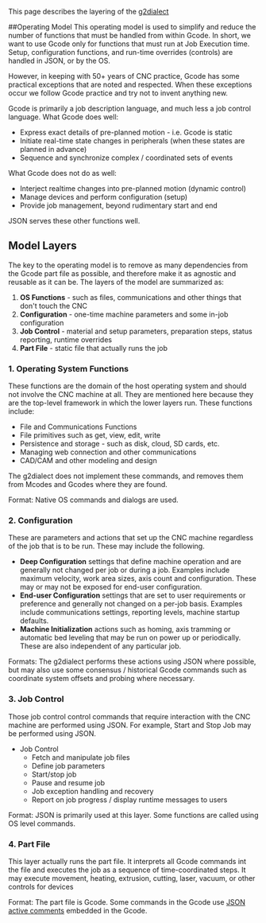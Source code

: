 This page describes the layering of the [g2dialect](g2dialect)

##Operating Model
This operating model is used to simplify and reduce the number of functions that must be handled from within Gcode. In short, we want to use Gcode only for functions that must run at Job Execution time. Setup, configuration functions, and run-time overrides (controls) are handled in JSON, or by the OS.

However, in keeping with 50+ years of CNC practice, Gcode has some practical exceptions that are noted and respected. When these exceptions occur we follow Gcode practice and try not to invent anything new.

Gcode is primarily a job description language, and much less a job control language. What Gcode does well:
- Express exact details of pre-planned motion - i.e. Gcode is static
- Initiate real-time state changes in peripherals (when these states are planned in advance)
- Sequence and synchronize complex / coordinated sets of events
	
What Gcode does not do as well:	
- Interject realtime changes into pre-planned motion (dynamic control)
- Manage devices and perform configuration (setup)
- Provide job management, beyond rudimentary start and end

JSON serves these other functions well.

## Model Layers

The key to the operating model is to remove as many dependencies from the Gcode part file as possible, and therefore make it as agnostic and reusable as it can be. The layers of the model are summarized as:

1. **OS Functions** - such as files, communications and other things that don't touch the CNC
1. **Configuration** - one-time machine parameters and some in-job configuration
1. **Job Control** - material and setup parameters, preparation steps, status reporting, runtime overrides
1. **Part File** - static file that actually runs the job

### 1. Operating System Functions
These functions are the domain of the host operating system and should not involve the CNC machine at all. They are mentioned here because they are the top-level framework in which the lower layers run. These functions include:

- File and Communications Functions
- File primitives such as get, view, edit, write
- Persistence and storage - such as disk, cloud, SD cards, etc.
- Managing web connection and other communications
- CAD/CAM and other modeling and design

The g2dialect does not implement these commands, and removes them from Mcodes and Gcodes where they are found.

Format: Native OS commands and dialogs are used.

### 2. Configuration
These are parameters and actions that set up the CNC machine regardless of the job that is to be run. These may include the following.

- **Deep Configuration** settings that define machine operation and are generally not changed per job or during a job. Examples include maximum velocity, work area sizes, axis count and configuration. These may or may not be exposed for end-user configuration.
- **End-user Configuration** settings that are set to user requirements or preference and generally not changed on a per-job basis. Examples include communications settings, reporting levels, machine startup defaults.
- **Machine Initialization** actions such as homing, axis tramming or automatic bed leveling that may be run on power up or periodically. These are also independent of any particular job.

Formats: The g2dialect performs these actions using JSON where possible, but may also use some consensus / historical Gcode commands such as coordinate system offsets and probing where necessary.

### 3. Job Control

Those job control control commands that require interaction with the CNC machine are performed using JSON. For example, Start and Stop Job may be performed using JSON.

- Job Control
  - Fetch and manipulate job files
  - Define job parameters 
  - Start/stop job
  - Pause and resume job
  - Job exception handling and recovery
  - Report on job progress / display runtime messages to users

Format: JSON is primarily used at this layer. Some functions are called using OS level commands.

### 4. Part File
This layer actually runs the part file. It interprets all Gcode commands int the file and executes the job as a sequence of time-coordinated steps. It may execute movement, heating, extrusion, cutting, laser, vacuum, or other controls for devices 

Format: The part file is Gcode. Some commands in the Gcode use [JSON active comments](JSON-active-comments) embedded in the Gcode.
